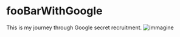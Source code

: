 # fooBarWithGoogle

This is my journey through Google secret recruitment.
![immagine](https://user-images.githubusercontent.com/34142697/194843351-b01f653e-ac2e-4d3f-b81c-422db57a38e1.png)

